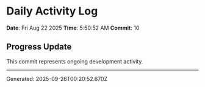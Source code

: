 # Daily Activity Log

**Date**: Fri Aug 22 2025
**Time**: 5:50:52 AM
**Commit**: 10

## Progress Update

This commit represents ongoing development activity.

---
Generated: 2025-09-26T00:20:52.670Z
